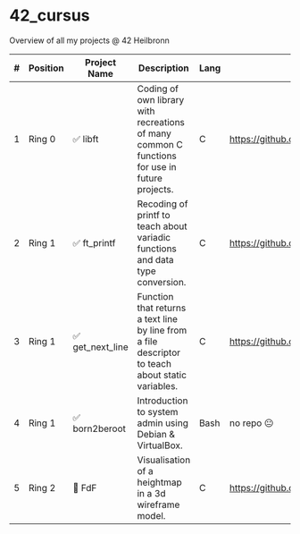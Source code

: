 # 42_cursus
Overview of all my projects @ 42 Heilbronn

| # | Position | Project Name      | Description                                                                                       | Lang  | Link                                                | Finished |
|---|----------|-------------------|---------------------------------------------------------------------------------------------------|-------|-----------------------------------------------------|----------|
| 1 | Ring 0   | ✅ libft          | Coding of own library with recreations of many common C functions for use in future projects.     | C     | https://github.com/FreddyMSchubert/42_libft         | 16.10.23 |
| 2 | Ring 1   | ✅ ft_printf      | Recoding of printf to teach about variadic functions and data type conversion.                    | C     | https://github.com/FreddyMSchubert/42_ft_printf     | 17.10.23 |
| 3 | Ring 1   | ✅ get_next_line  | Function that returns a text line by line from a file descriptor to teach about static variables. | C     | https://github.com/FreddyMSchubert/42_get_next_line | 19.10.23 |
| 4 | Ring 1   | ✅ born2beroot    | Introduction to system admin using Debian & VirtualBox.                                           | Bash  | no repo 😐                                          | 26.10.23 |
| 5 | Ring 2   | 🔁 FdF            | Visualisation of a heightmap in a 3d wireframe model.                                             | C     | https://github.com/FreddyMSchubert/42_FdF           |          |
